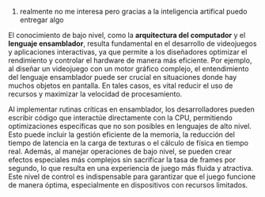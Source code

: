 1. realmente no me interesa pero gracias a la inteligencia artifical puedo entregar algo

El conocimiento de bajo nivel, como la **arquitectura del computador** y el **lenguaje ensamblador**, resulta fundamental en el desarrollo de videojuegos y aplicaciones interactivas, ya que permite a los diseñadores optimizar el rendimiento y controlar el hardware de manera más eficiente. Por ejemplo, al diseñar un videojuego con un motor gráfico complejo, el entendimiento del lenguaje ensamblador puede ser crucial en situaciones donde hay muchos objetos en pantalla. En tales casos, es vital reducir el uso de recursos y maximizar la velocidad de procesamiento. 

Al implementar rutinas críticas en ensamblador, los desarrolladores pueden escribir código que interactúe directamente con la CPU, permitiendo optimizaciones específicas que no son posibles en lenguajes de alto nivel. Esto puede incluir la gestión eficiente de la memoria, la reducción del tiempo de latencia en la carga de texturas o el cálculo de física en tiempo real. Además, al manejar operaciones de bajo nivel, se pueden crear efectos especiales más complejos sin sacrificar la tasa de frames por segundo, lo que resulta en una experiencia de juego más fluida y atractiva. Este nivel de control es indispensable para garantizar que el juego funcione de manera óptima, especialmente en dispositivos con recursos limitados.
